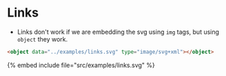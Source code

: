 # Links

* Links don't work if we are embedding the svg using `img` tags, but using `object` they work.

```html
<object data="../examples/links.svg" type="image/svg+xml"></object>
```

<object data="../examples/links.svg" type="image/svg+xml"></object>

{% embed include file="src/examples/links.svg" %}
